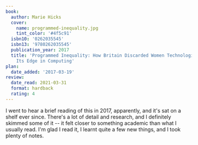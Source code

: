 ```yaml
---
book:
  author: Marie Hicks
  cover:
    name: programmed-inequality.jpg
    tint_color: '#4f5c91'
  isbn10: '0262035545'
  isbn13: '9780262035545'
  publication_year: 2017
  title: 'Programmed Inequality: How Britain Discarded Women Technologists and Lost
    Its Edge in Computing'
plan:
  date_added: '2017-03-19'
review:
  date_read: 2021-03-31
  format: hardback
  rating: 4
---
```


I went to hear a brief reading of this in 2017, apparently, and it's sat on a shelf ever since.
There's a lot of detail and research, and I definitely skimmed some of it -- it felt closer to something academic than what I usually read.
I'm glad I read it, I learnt quite a few new things, and I took plenty of notes.